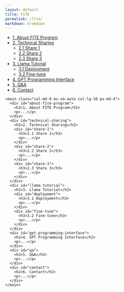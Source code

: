 ```yaml
---
layout: default
title: FITE
permalink: /fite/
markdown: kramdown
---
```


<div class="container-fluid">
  <div class="row">
    <nav id="sidebar" class="col-md-3 col-lg-2 d-md-block bg-light sidebar">
      <div class="position-sticky">
        <ul class="nav flex-column">
          <li class="nav-item">
            <a class="nav-link active" href="#about-fite-program">1. About FITE Program</a>
          </li>
          <li class="nav-item">
            <a class="nav-link" href="#technical-sharing">2. Technical Sharing</a>
            <ul>
              <li><a class="nav-link" href="#share-1">2.1 Share 1</a></li>
              <li><a class="nav-link" href="#share-2">2.2 Share 2</a></li>
              <li><a class="nav-link" href="#share-3">2.3 Share 3</a></li>
            </ul>
          </li>
          <li class="nav-item">
            <a class="nav-link" href="#llama-tutorial">3. Llama Tutorial</a>
            <ul>
              <li><a class="nav-link" href="#deployment">3.1 Deployment</a></li>
              <li><a class="nav-link" href="#fine-tune">3.2 Fine-tune</a></li>
            </ul>
          </li>
          <li class="nav-item">
            <a class="nav-link" href="#gpt-programming-interface">4. GPT Programming Interface</a></li>
          <li class="nav-item">
            <a class="nav-link" href="#qa">5. Q&A</a></li>
          <li class="nav-item">
            <a class="nav-link" href="#contact">6. Contact</a></li>
        </ul>
      </div>
    </nav>

    <main class="col-md-9 ms-sm-auto col-lg-10 px-md-4">
      <div id="about-fite-program">
        <h2>1. About FITE Program</h2>
        <p>...</p>
      </div>
      <div id="technical-sharing">
        <h2>2. Technical Sharing</h2>
        <div id="share-1">
          <h3>2.1 Share 1</h3>
          <p>...</p>
        </div>
        <div id="share-2">
          <h3>2.2 Share 2</h3>
          <p>...</p>
        </div>
        <div id="share-3">
          <h3>2.3 Share 3</h3>
          <p>...</p>
        </div>
      </div>
      <div id="llama-tutorial">
        <h2>3. Llama Tutorial</h2>
        <div id="deployment">
          <h3>3.1 Deployment</h3>
          <p>...</p>
        </div>
        <div id="fine-tune">
          <h3>3.2 Fine-tune</h3>
          <p>...</p>
        </div>
      </div>
      <div id="gpt-programming-interface">
        <h2>4. GPT Programming Interface</h2>
        <p>...</p>
      </div>
      <div id="qa">
        <h2>5. Q&A</h2>
        <p>...</p>
      </div>
      <div id="contact">
        <h2>6. Contact</h2>
        <p>...</p>
      </div>
    </main>
  </div>
</div>

<style>
  #sidebar ul ul {
    padding-left: 20px;
  }
</style>
